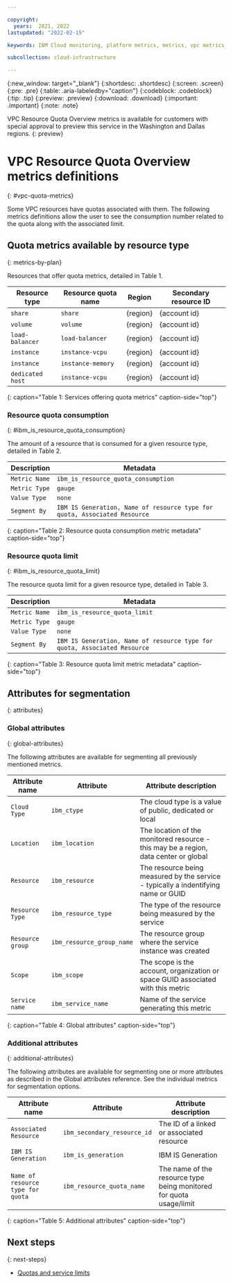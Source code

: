 ```yaml
---

copyright:
  years:  2021, 2022
lastupdated: "2022-02-15"

keywords: IBM Cloud monitoring, platform metrics, metrics, vpc metrics, vpc monitoring metrics

subcollection: cloud-infrastructure

---
```


{:new_window: target="_blank"}
{:shortdesc: .shortdesc}
{:screen: .screen}
{:pre: .pre}
{:table: .aria-labeledby="caption"}
{:codeblock: .codeblock}
{:tip: .tip}
{:preview: .preview}
{:download: .download}
{:important: .important}
{:note: .note}

VPC Resource Quota Overview metrics is available for customers with special approval to preview this service in the Washington and Dallas regions.
{: preview}

# VPC Resource Quota Overview metrics definitions
{: #vpc-quota-metrics}

Some VPC resources have quotas associated with them.  The following metrics definitions allow the user to see the consumption number related to the quota along with the associated limit.

## Quota metrics available by resource type
{: metrics-by-plan}

Resources that offer quota metrics, detailed in Table 1.

| Resource type | Resource quota name | Region | Secondary resource ID |
|-----------|-----------|-----------|-----------|
| `share` | `share` | {region} | {account id} |
| `volume` | `volume` | {region} | {account id} |
| `load-balancer` | `load-balancer` | {region} | {account id} |
| `instance` | `instance-vcpu` | {region} | {account id} |
| `instance` | `instance-memory` | {region} | {account id} |
| `dedicated host` | `instance-vcpu` | {region} | {account id} |

{: caption="Table 1: Services offering quota metrics" caption-side="top"}

<!--
| `vpc` | `vpc` | {region} | {account id} |
| `security-group` | `security-group` | {region} | {vpc id} |
| `security-group` | `security-group-rule` | {region} | {security group id} |
| `subnet` | `subnet` | {region} | {account id} |
| `floating-ip` | `floating-ip` | {region} | {account id} |
| `network-acl` | `network-acl` | {region} | {vpc id} |
| `network-acl` | `network-acl-rule` | {region} | {network acl id} |
-->


### Resource quota consumption
{: #ibm_is_resource_quota_consumption}

The amount of a resource that is consumed for a given resource type, detailed in Table 2.

| Description | Metadata |
|----------|-------------|
| `Metric Name` | `ibm_is_resource_quota_consumption`|
| `Metric Type` | `gauge` |
| `Value Type`  | `none` |
| `Segment By` | `IBM IS Generation, Name of resource type for quota, Associated Resource` |

{: caption="Table 2: Resource quota consumption metric metadata" caption-side="top"}

### Resource quota limit
{: #ibm_is_resource_quota_limit}

The resource quota limit for a given resource type, detailed in Table 3.

| Description | Metadata |
|----------|-------------|
| `Metric Name` | `ibm_is_resource_quota_limit`|
| `Metric Type` | `gauge` |
| `Value Type`  | `none` |
| `Segment By` | `IBM IS Generation, Name of resource type for quota, Associated Resource` |

{: caption="Table 3: Resource quota limit metric metadata" caption-side="top"}

## Attributes for segmentation
{: attributes}

### Global attributes
{: global-attributes}

The following attributes are available for segmenting all previously mentioned metrics.

| Attribute name | Attribute | Attribute description |
|-----------|----------------|-----------------------|
| `Cloud Type` | `ibm_ctype` | The cloud type is a value of public, dedicated or local |
| `Location` | `ibm_location` | The location of the monitored resource - this may be a region, data center or global |
| `Resource` | `ibm_resource` | The resource being measured by the service - typically a indentifying name or GUID |
| `Resource Type` | `ibm_resource_type` | The type of the resource being measured by the service |
| `Resource group` | `ibm_resource_group_name` | The resource group where the service instance was created |
| `Scope` | `ibm_scope` | The scope is the account, organization or space GUID associated with this metric |
| `Service name` | `ibm_service_name` | Name of the service generating this metric |

{: caption="Table 4: Global attributes" caption-side="top"}

### Additional attributes
{: additional-attributes}

The following attributes are available for segmenting one or more attributes as described in the Global attributes reference. See the individual metrics for segmentation options.

| Attribute name | Attribute | Attribute description |
|-----------|----------------|-----------------------|
| `Associated Resource` | `ibm_secondary_resource_id` | The ID of a linked or associated resource |
| `IBM IS Generation` | `ibm_is_generation` | IBM IS Generation |
| `Name of resource type for quota` | `ibm_resource_quota_name` | The name of the resource type being monitored for quota usage/limit |

{: caption="Table 5: Additional attributes" caption-side="top"}

## Next steps
{: next-steps}

- [Quotas and service limits](/docs/vpc?topic=vpc-quotas)

